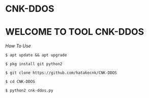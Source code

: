 # CNK-DDOS

# WELCOME TO TOOL CNK-DDOS

*How To Use*

```
$ apt update && apt upgrade

$ pkg install git python2

$ git clone https://github.com/hatakecnk/CNK-DDOS

$ cd CNK-DDOS

$ python2 cnk-ddos.py
```
